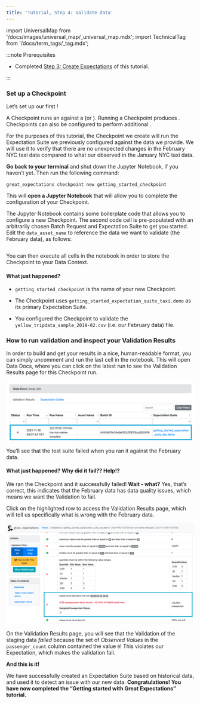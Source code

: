 ```yaml
---
title: 'Tutorial, Step 4: Validate data'
---
```

import UniversalMap from '/docs/images/universal_map/_universal_map.mdx';
import TechnicalTag from '/docs/term_tags/_tag.mdx';

<UniversalMap setup='inactive' connect='inactive' create='inactive' validate='active'/> 

:::note Prerequisites

- Completed [Step 3: Create Expectations](./tutorial_create_expectations.md) of this tutorial.

:::

### Set up a Checkpoint

Let’s set up our first <TechnicalTag relative="../../" tag="checkpoint" text="Checkpoint" />!  

A Checkpoint runs an <TechnicalTag relative="../../" tag="expectation_suite" text="Expectation Suite" /> against a <TechnicalTag relative="../../" tag="batch" text="Batch" /> (or <TechnicalTag relative="../../" tag="batch_request" text="Batch Request" />).  Running a Checkpoint produces <TechnicalTag relative="../../" tag="validation_result" text="Validation Results" />.  Checkpoints can also be configured to perform additional <TechnicalTag relative="../../" tag="action" text="Actions" />.  

For the purposes of this tutorial, the Checkpoint we create will run the Expectation Suite we previously configured against the data we provide.  We will use it to verify that there are no unexpected changes in the February NYC taxi data compared to what our <TechnicalTag relative="../../" tag="profiler" text="Profiler" /> observed in the January NYC taxi data.

**Go back to your terminal** and shut down the Jupyter Notebook, if you haven’t yet. Then run the following command:

```console
great_expectations checkpoint new getting_started_checkpoint
```

This will **open a Jupyter Notebook** that will allow you to complete the configuration of your Checkpoint.

The Jupyter Notebook contains some boilerplate code that allows you to configure a new Checkpoint. The second code cell is pre-populated with an arbitrarily chosen Batch Request and Expectation Suite to get you started. Edit the `data_asset_name` to reference the data we want to validate (the February data), as follows:

```python file=../../../tests/integration/docusaurus/tutorials/getting-started/getting_started.py#L168-L181
```

You can then execute all cells in the notebook in order to store the Checkpoint to your Data Context.

#### What just happened?

- `getting_started_checkpoint` is the name of your new Checkpoint.

- The Checkpoint uses `getting_started_expectation_suite_taxi.demo` as its primary Expectation Suite.

- You configured the Checkpoint to validate the `yellow_tripdata_sample_2019-02.csv` (i.e. our February data) file.

### How to run validation and inspect your Validation Results

In order to build <TechnicalTag relative="../../" tag="data_docs" text="Data Docs" /> and get your results in a nice, human-readable format, you can simply uncomment and run the last cell in the notebook. This will open Data Docs, where you can click on the latest <TechnicalTag relative="../../" tag="validation" text="Validation" /> run to see the Validation Results page for this Checkpoint run.

![data_docs_failed_validation1](../../../docs/images/data_docs_taxi_failed_validation01.png)

You’ll see that the test suite failed when you ran it against the February data.

#### What just happened? Why did it fail?? Help!?

We ran the Checkpoint and it successfully failed! **Wait - what?** Yes, that’s correct, this indicates that the February data has data quality issues, which means we want the Validation to fail.

Click on the highlighted row to access the Validation Results page, which will tell us specifically what is wrong with the February data.

![data_docs_failed_validation2](../../../docs/images/data_docs_taxi_failed_validation02.png)

On the Validation Results page, you will see that the Validation of the staging data *failed* because the set of *Observed Values* in the `passenger_count` column contained the value `0`! This violates our Expectation, which makes the validation fail.

**And this is it!**

We have successfully created an Expectation Suite based on historical data, and used it to detect an issue with our new data. **Congratulations! You have now completed the “Getting started with Great Expectations” tutorial.**
